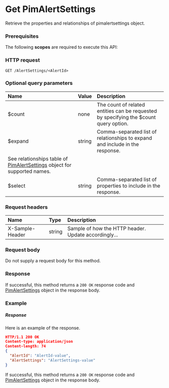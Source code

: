# Get PimAlertSettings

Retrieve the properties and relationships of pimalertsettings object.
### Prerequisites
The following **scopes** are required to execute this API: 
### HTTP request
<!-- { "blockType": "ignored" } -->
```http
GET /AlertSettings/<AlertId>
```
### Optional query parameters
|Name|Value|Description|
|:---------------|:--------|:-------|
|$count|none|The count of related entities can be requested by specifying the $count query option.|
|$expand|string|Comma-separated list of relationships to expand and include in the response. 
See relationships table of [PimAlertSettings](../resources/pimalertsettings.md) object for supported names. |
|$select|string|Comma-separated list of properties to include in the response.|

### Request headers
| Name       | Type | Description|
|:-----------|:------|:----------|
| X-Sample-Header  | string  | Sample of how the HTTP header. Update accordingly...|

### Request body
Do not supply a request body for this method.
### Response
If successful, this method returns a `200 OK` response code and [PimAlertSettings](../resources/pimalertsettings.md) object in the response body.
### Example
##### Response
Here is an example of the response.
<!-- {
  "blockType": "response",
  "truncated": false,
  "@odata.type": "pimalertsettings"
} -->
```json
HTTP/1.1 200 OK
Content-type: application/json
Content-length: 74
{
  "AlertId": "AlertId-value",
  "AlertSettings": "AlertSettings-value"
}
```
If successful, this method returns a `200 OK` response code and [PimAlertSettings](../resources/pimalertsettings.md) object in the response body.

<!-- uuid: 42d8a87d-ef71-456b-814d-75b2d297f607
2015-10-16 01:35:19 UTC -->
<!-- {
  "type": "#page.annotation",
  "description": "Get PimAlertSettings",
  "keywords": "",
  "section": "documentation",
  "tocPath": ""
}-->